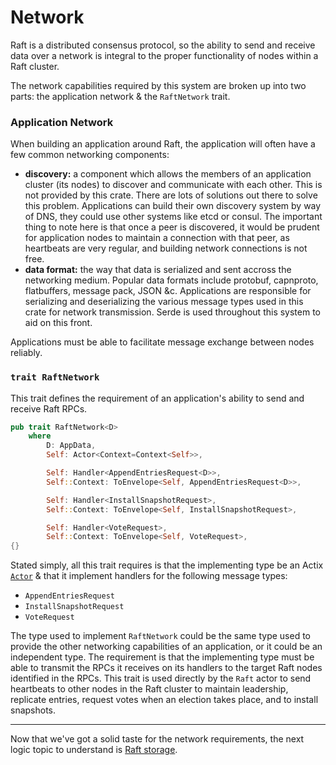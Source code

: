 Network
=======
Raft is a distributed consensus protocol, so the ability to send and receive data over a network is integral to the proper functionality of nodes within a Raft cluster.

The network capabilities required by this system are broken up into two parts: the application network & the `RaftNetwork` trait.

### Application Network
When building an application around Raft, the application will often have a few common networking components:
- **discovery:** a component which allows the members of an application cluster (its nodes) to discover and communicate with each other. This is not provided by this crate. There are lots of solutions out there to solve this problem. Applications can build their own discovery system by way of DNS, they could use other systems like etcd or consul. The important thing to note here is that once a peer is discovered, it would be prudent for application nodes to maintain a connection with that peer, as heartbeats are very regular, and building network connections is not free.
- **data format:** the way that data is serialized and sent accross the networking medium. Popular data formats include protobuf, capnproto, flatbuffers, message pack, JSON &c. Applications are responsible for serializing and deserializing the various message types used in this crate for network transmission. Serde is used throughout this system to aid on this front.

Applications must be able to facilitate message exchange between nodes reliably.

### `trait RaftNetwork`
This trait defines the requirement of an application's ability to send and receive Raft RPCs.

```rust
pub trait RaftNetwork<D>
    where
        D: AppData,
        Self: Actor<Context=Context<Self>>,

        Self: Handler<AppendEntriesRequest<D>>,
        Self::Context: ToEnvelope<Self, AppendEntriesRequest<D>>,

        Self: Handler<InstallSnapshotRequest>,
        Self::Context: ToEnvelope<Self, InstallSnapshotRequest>,

        Self: Handler<VoteRequest>,
        Self::Context: ToEnvelope<Self, VoteRequest>,
{}
```

Stated simply, all this trait requires is that the implementing type be an Actix [`Actor`](https://docs.rs/actix/latest/actix/trait.Actor.html) & that it implement handlers for the following message types:
- `AppendEntriesRequest`
- `InstallSnapshotRequest`
- `VoteRequest`

The type used to implement `RaftNetwork` could be the same type used to provide the other networking capabilities of an application, or it could be an independent type. The requirement is that the implementing type must be able to transmit the RPCs it receives on its handlers to the target Raft nodes identified in the RPCs. This trait is used directly by the `Raft` actor to send heartbeats to other nodes in the Raft cluster to maintain leadership, replicate entries, request votes when an election takes place, and to install snapshots.

----

Now that we've got a solid taste for the network requirements, the next logic topic to understand is [Raft storage](https://railgun-rs.github.io/actix-raft/storage.html).
